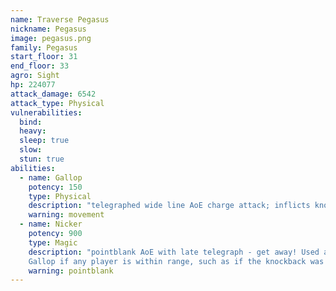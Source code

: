 ```yaml
---
name: Traverse Pegasus
nickname: Pegasus
image: pegasus.png
family: Pegasus
start_floor: 31
end_floor: 33
agro: Sight
hp: 224077
attack_damage: 6542
attack_type: Physical
vulnerabilities:
  bind: 
  heavy: 
  sleep: true
  slow: 
  stun: true
abilities:
  - name: Gallop
    potency: 150
    type: Physical
    description: "telegraphed wide line AoE charge attack; inflicts knockback"
    warning: movement
  - name: Nicker
    potency: 900
    type: Magic
    description: "pointblank AoE with late telegraph - get away! Used after
    Gallop if any player is within range, such as if the knockback was blocked"
    warning: pointblank
---
```

